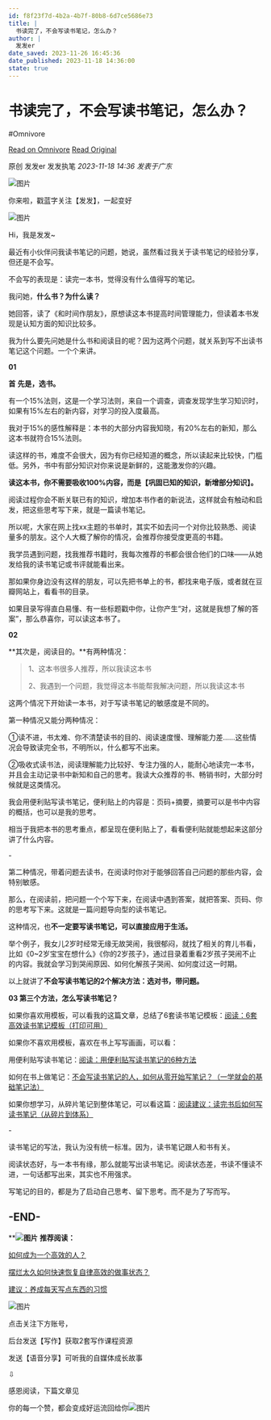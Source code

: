 ```yaml
---
id: f8f23f7d-4b2a-4b7f-80b8-6d7ce5686e73
title: |
  书读完了，不会写读书笔记，怎么办？
author: |
  发发er
date_saved: 2023-11-26 16:45:36
date_published: 2023-11-18 14:36:00
state: true
---
```


# 书读完了，不会写读书笔记，怎么办？
#Omnivore

[Read on Omnivore](https://omnivore.app/me/https-mp-weixin-qq-com-s-biz-mz-i-0-ndy-5-o-dkw-nq-3-d-3-d-ascen-18c0ace1d77)
[Read Original](https://mp.weixin.qq.com/s?__biz=MzI0NDY5ODkwNQ%3D%3D&ascene=64&clicktime=181267&enterid=181267&fasttmpl_flag=0&fasttmpl_fullversion=6957192-zh_CN-zip&fasttmpl_type=0&fontRatio=1&idx=1&mid=2247499870&passparam=searchid%3D7300910299512942474&pre_clickid=4055274133866869119-1700988316-152576&realreporttime=1700988316660&scene=26&search_click_id=4055274133866869119-1700988316-152576&sessionid=0&sn=e1e12f64a40f9dbfd0a6810f47a93d1d&subscene=343)

原创 发发er  发发执笔 _2023-11-18 14:36_ _发表于广东_ 

  
![图片](https://proxy-prod.omnivore-image-cache.app/0x0,szegUjBtOY4Sjg8WSwjXxr0UlJVaBy9DpZw6EGRMZcEY/https://mmbiz.qpic.cn/mmbiz_png/b96CibCt70iaajvl7fD4ZCicMcjhXMp1v6UQQ68afWhJytuHspOcDRtNqnosZfRiaqD9E6ZQs5jaeMyw9vTrDd3DTA/640?wx_fmt=png)  

你来啦，戳蓝字关注【发发】，一起变好

![图片](https://proxy-prod.omnivore-image-cache.app/0x0,sXrxSsmhhfMnv2iS9CRtQQSbaxIBGYpppfY7EESQYKPo/https://mmbiz.qpic.cn/mmbiz_gif/7ed2XibCPxlGTMu4f5pic7qKDLa3LveQa42amCaiaR0azVmnZ1jRd2CT5CTlwWEHyLWKhNj7vb6iaLAXyCMiaNpdIFA/640?wx_fmt=gif)

Hi，我是发发\~

最近有小伙伴问我读书笔记的问题，她说，虽然看过我关于读书笔记的经验分享，但还是不会写。

不会写的表现是：读完一本书，觉得没有什么值得写的笔记。

我问她，**什么书？为什么读？**

她回答，读了《和时间作朋友》，原想读这本书提高时间管理能力，但读着本书发现是认知方面的知识比较多。

我为什么要先问她是什么书和阅读目的呢？因为这两个问题，就关系到写不出读书笔记这个问题。一个个来讲。

**01** 

**首** **先是，选书。**

有一个15%法则，这是一个学习法则，来自一个调查，调查发现学生学习知识时，如果有15%左右的新内容，对学习的投入度最高。

我对于15%的感性解释是：本书的大部分内容我知晓，有20%左右的新知，那么这本书就符合15%法则。

读这样的书，难度不会很大，因为有你已经知道的概念，所以读起来比较快，门槛低。另外，书中有部分知识对你来说是新鲜的，这能激发你的兴趣。

**读这本书，你不需要吸收100%内容，而是【巩固已知的知识，新增部分知识】。**

阅读过程你会不断关联已有的知识，增加本书作者的新说法，这样就会有触动和启发，把这些思考写下来，就是一篇读书笔记。

所以呢，大家在网上找xx主题的书单时，其实不如去问一个对你比较熟悉、阅读量多的朋友。这个人大概了解你的情况，会推荐你接受度更高的书籍。

我学员遇到问题，找我推荐书籍时，我每次推荐的书都会很合他们的口味——从她发给我的读书笔记或书评就能看出来。

那如果你身边没有这样的朋友，可以先把书单上的书，都找来电子版，或者就在豆瓣网站上，看看书的目录。

如果目录写得直白易懂、有一些标题戳中你，让你产生“对，这就是我想了解的答案”，那么恭喜你，可以读这本书了。

**02** 

**其次是，阅读目的。**有两种情况：

> 1、这本书很多人推荐，所以我读这本书
> 
> 2、我遇到一个问题，我觉得这本书能帮我解决问题，所以我读这本书

这两个情况下开始读一本书，对于写读书笔记的敏感度是不同的。

第一种情况又能分两种情况：

①读不进，书太难、你不清楚读书的目的、阅读速度慢、理解能力差……这些情况会导致读完全书，不明所以，什么都写不出来。

②吸收式读书法，阅读理解能力比较好、专注力强的人，能耐心地读完一本书，并且会主动记录书中新知和自己的思考。我读大众推荐的书、畅销书时，大部分时候就是这类情况。

我会用便利贴写读书笔记，便利贴上的内容是：页码+摘要，摘要可以是书中内容的概括，也可以是我的思考。

相当于我把本书的思考重点，都呈现在便利贴上了，看看便利贴就能想起来这部分讲了什么内容。

\-

第二种情况，带着问题去读书，在阅读时你对于能够回答自己问题的那些内容，会特别敏感。

那么，在阅读前，把问题一个个写下来，在阅读中遇到答案，就把答案、页码、你的思考写下来。这就是一篇问题导向型的读书笔记。

这种情况，也**不一定要写读书笔记，可以直接应用于生活。**

举个例子，我女儿2岁时经常无缘无故哭闹，我很郁闷，就找了相关的育儿书看，比如《0\~2岁宝宝在想什么》《你的2岁孩子》，通过目录着重看2岁孩子哭闹不止的内容。我就会学习到哭闹原因、如何化解孩子哭闹、如何度过这一时期。

以上就讲了**不会写读书笔记的2个解决方法：选对书，带问题。**

**03 第三个方法，怎么写读书笔记？**

如果你喜欢用模板，可以看我的这篇文章，总结了6套读书笔记模板：[阅读：6套高效读书笔记模板（打印可用）](http://mp.weixin.qq.com/s?%5F%5Fbiz=MzI0NDY5ODkwNQ==&mid=2247491882&idx=1&sn=c68f9daa8d12ce9c89b744ddd57815b4&chksm=e95b7b5cde2cf24a0ce54e986739f66dc6713ba670731fb98764aa866bfa0c48ac1c768df9d3&scene=21#wechat%5Fredirect)

如果你不喜欢用模板，喜欢在书上写写画画，可以看：

用便利贴写读书笔记：[阅读：用便利贴写读书笔记的6种方法](http://mp.weixin.qq.com/s?%5F%5Fbiz=MzI0NDY5ODkwNQ==&mid=2247492006&idx=1&sn=729c2b379e8dc36598b6edf5ca5e9b76&chksm=e95b7bd0de2cf2c65af6aaf5757d6b52c25522cd61e4e8a68f1d7c45ccd53306f5528a4aab5c&scene=21#wechat%5Fredirect)

如何在书上做笔记：[不会写读书笔记的人，如何从零开始写笔记？（一学就会的基础笔记法）](http://mp.weixin.qq.com/s?%5F%5Fbiz=MzI0NDY5ODkwNQ==&mid=2247493469&idx=1&sn=fbd3df6d2c0da78a566cd863350b2e83&chksm=e95b7d2bde2cf43d90a0657fed946c124a8d926520e46cd7982081b32ff5103c6de060930b96&scene=21#wechat%5Fredirect)

如果你想学习，从碎片笔记到整体笔记，可以看这篇：[阅读建议：读完书后如何写读书笔记（从碎片到体系）](http://mp.weixin.qq.com/s?%5F%5Fbiz=MzI0NDY5ODkwNQ==&mid=2247495411&idx=1&sn=41ef4a964fd7fc6ff11ee23e175fdfeb&chksm=e95b7485de2cfd937009a651b8edd4733c975cb5dc176f089d1f30b49b1595dd6bacb5611c4e&scene=21#wechat%5Fredirect)

\-

读书笔记的写法，我认为没有统一标准。因为，读书笔记跟人和书有关。

阅读状态好，与一本书有缘，那么就能写出读书笔记。阅读状态差，书读不懂读不进，一句话都写出来，其实也不用强求。

写笔记的目的，都是为了启动自己思考、留下思考。而不是为了写而写。

## **\-END-** 

****![图片](https://proxy-prod.omnivore-image-cache.app/0x0,s8SJcBeK2mzI9ToEk5e8ngBB8JSFfSr56adHpv5HBT_I/https://mmbiz.qpic.cn/mmbiz_png/b96CibCt70iaajvl7fD4ZCicMcjhXMp1v6Un8z2WcpUjD7iaAJtaMK87RCxS5k4Riawibz18PI6mOsP7lbqWmQknnktQ/640?wx_fmt=png)** **推荐阅读：**

[如何成为一个高效的人？](http://mp.weixin.qq.com/s?%5F%5Fbiz=MzI0NDY5ODkwNQ==&mid=2247499414&idx=1&sn=b658bbb55719bbed112422a70242bdd8&chksm=e95b64e0de2cedf6821e17014e78fd26cb8f3fb4eaa8ea1449f9215e6221026e72cfe570de04&scene=21#wechat%5Fredirect)  

[摆烂太久如何快速恢复自律高效的做事状态？](http://mp.weixin.qq.com/s?%5F%5Fbiz=MzI0NDY5ODkwNQ==&mid=2247498050&idx=1&sn=18cc83e6ee6f6064679df16a737ebe77&chksm=e95b6334de2cea225ecdda4701c879a29d3a367ace6f4103ee24decb4f4e1c1ab33f0a6f8866&scene=21#wechat%5Fredirect)  

[建议：养成每天写点东西的习惯](http://mp.weixin.qq.com/s?%5F%5Fbiz=MzI0NDY5ODkwNQ==&mid=2247494915&idx=1&sn=a7a08e96f6881b5fcce5ce0bc0ca8e86&chksm=e95b7775de2cfe635658ac24fce631e521b43c335d372ea106fd88dfda6c36f7a9cf6a6b2bae&scene=21#wechat%5Fredirect)  

![图片](https://proxy-prod.omnivore-image-cache.app/0x0,sn5VZDtTACv4J9XoH_frOHLikIJRvujb7xeFaDP6EZjk/https://mmbiz.qpic.cn/mmbiz_png/7ed2XibCPxlG3Th7Ckz3X3MXG8JvoOQL3mVH4icj2wicnFib9c8oicdwTMzqspiavl82IGLQKp0iaOZz6KNu2GOq2a1RA/640?wx_fmt=png)  

点击关注下方账号，

后台发送【写作】获取2套写作课程资源

发送【语音分享】可听我的自媒体成长故事

⇩

感恩阅读，下篇文章见  

你的每一个赞，都会变成好运流回给你![图片](https://proxy-prod.omnivore-image-cache.app/0x0,s8A3qNP0BHzRjneK2Xy49fNShjJRmGZRbbR6tqNE4xtY/https://mmbiz.qpic.cn/mmbiz_png/7ed2XibCPxlG7rGFCKR16F8InJPiae6S0HBUa4iaLGPvRnxaLuxum6EAqAvrMZOGcVOXtppEJcSLSDibXah1VkniaIg/640?wx_fmt=png)



